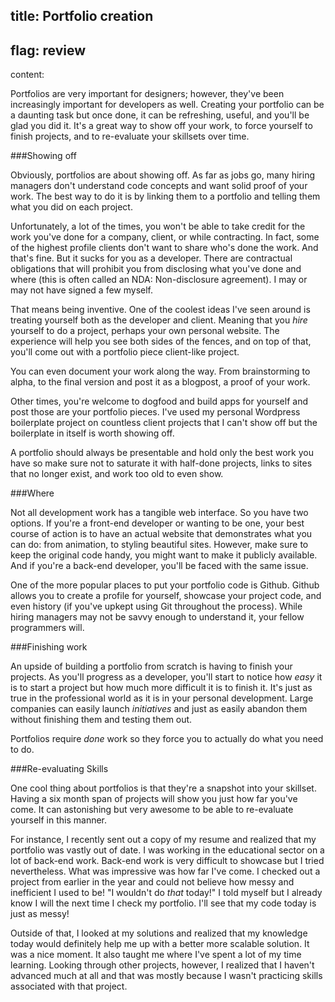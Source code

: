 title: Portfolio creation
----
flag: review
----
content:

Portfolios are very important for designers; however, they've been increasingly important for developers as well. Creating your portfolio can be a daunting task but once done, it can be refreshing, useful, and you'll be glad you did it. It's a great way to show off your work, to force yourself to finish projects, and to re-evaluate your skillsets over time.

###Showing off

Obviously, portfolios are about showing off. As far as jobs go, many hiring managers don't understand code concepts and want solid proof of your work. The best way to do it is by linking them to a portfolio and telling them what you did on each project.

Unfortunately, a lot of the times, you won't be able to take credit for the work you've done for a company, client, or while contracting. In fact, some of the highest profile clients don't want to share who's done the work. And that's fine. But it sucks for you as a developer. There are contractual obligations that will prohibit you from disclosing what you've done and where (this is often called an NDA: Non-disclosure agreement). I may or may not have signed a few myself.

That means being inventive. One of the coolest ideas I've seen around is treating yourself both as the developer and client. Meaning that you *hire* yourself to do a project, perhaps your own personal website. The experience will help you see both sides of the fences, and on top of that, you'll come out with a portfolio piece client-like project.

You can even document your work along the way. From brainstorming to alpha, to the final version and post it as a blogpost, a proof of your work.

Other times, you're welcome to dogfood and build apps for yourself and post those are your portfolio pieces. I've used my personal Wordpress boilerplate project on countless client projects that I can't show off but the boilerplate in itself is worth showing off.

A portfolio should always be presentable and hold only the best work you have so make sure not to saturate it with half-done projects, links to sites that no longer exist, and work too old to even show.

###Where

Not all development work has a tangible web interface. So you have two options. If you're a front-end developer or wanting to be one, your best course of action is to have an actual website that demonstrates what you can do: from animation, to styling beautiful sites. However, make sure to keep the original code handy, you might want to make it publicly available. And if you're a back-end developer, you'll be faced with the same issue.

One of the more popular places to put your portfolio code is Github. Github allows you to create a profile for yourself, showcase your project code, and even history (if you've upkept using Git throughout the process). While hiring managers may not be savvy enough to understand it, your fellow programmers will.

###Finishing work

An upside of building a portfolio from scratch is having to finish your projects. As you'll progress as a developer, you'll start to notice how *easy* it is to start a project but how much more difficult it is to finish it. It's just as true in the professional world as it is in your personal development. Large companies can easily launch *initiatives* and just as easily abandon them without finishing them and testing them out.

Portfolios require *done* work so they force you to actually do what you need to do.

###Re-evaluating Skills

One cool thing about portfolios is that they're a snapshot into your skillset. Having a six month span of projects will show you just how far you've come. It can astonishing but very awesome to be able to re-evaluate yourself in this manner.

For instance, I recently sent out a copy of my resume and realized that my portfolio was vastly out of date. I was working in the educational sector on a lot of back-end work. Back-end work is very difficult to showcase but I tried nevertheless. What was impressive was how far I've come. I checked out a project from earlier in the year and could not believe how messy and inefficient I used to be! "I wouldn't do *that* today!" I told myself but I already know I will the next time I check my portfolio. I'll see that my code today is just as messy!

Outside of that, I looked at my solutions and realized that my knowledge today would definitely help me up with a better more scalable solution. It was a nice moment. It also taught me where I've spent a lot of my time learning. Looking through other projects, however, I realized that I haven't advanced much at all and that was mostly because I wasn't practicing skills associated with that project.

